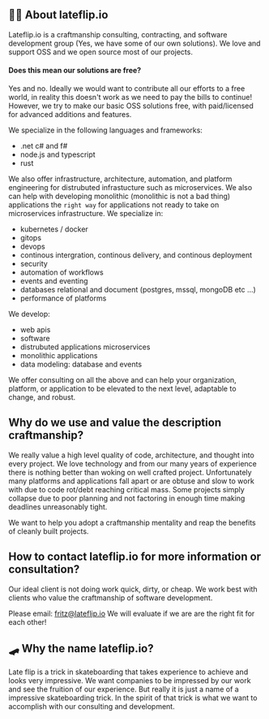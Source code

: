 ## 🙋‍♀️ About lateflip.io

Lateflip.io is a craftmanship consulting, contracting, and software development group (Yes, we have some of our own solutions). We love and support OSS and we open source most of our projects. 

#### Does this mean our solutions are free? 

Yes and no. Ideally we would want to contribute all our efforts to a free world, in reality this doesn't work as we need to pay the bills to continue! However, we try to make our basic OSS solutions free, with paid/licensed for advanced additions and features.

We specialize in the following languages and frameworks: 
- .net c# and f#
- node.js and typescript
- rust

We also offer infrastructure, architecture, automation, and platform engineering for distrubuted infrastucture such as microservices. We also can help with developing monolithic (monolithic is not a bad thing) applications the `right way` for applications not ready to take on microservices infrastructure. We specialize in: 
- kubernetes / docker
- gitops
- devops
- continous intergration, continous delivery, and continous deployment
- security
- automation of workflows
- events and eventing
- databases relational and document (postgres, mssql, mongoDB etc ...)
- performance of platforms

We develop: 
- web apis
- software
- distrubuted applications microservices
- monolithic applications
- data modeling: database and events

We offer consulting on all the above and can help your organization, platform, or application to be elevated to the next level, adaptable to change, and robust. 

## Why do we use and value the description craftmanship? 

We really value a high level quality of code, architecture, and thought into every project. We love technology and from our many years of experience there is nothing better than woking on well crafted project. Unfortunately many platforms and applications fall apart or are obtuse and slow to work with due to code rot/debt reaching critical mass. Some projects simply collapse due to poor planning and not factoring in enough time making deadlines unreasonably tight.   

We want to help you adopt a craftmanship mentality and reap the benefits of cleanly built projects.

## How to contact lateflip.io for more information or consultation?
Our ideal client is not doing work quick, dirty, or cheap. We work best with clients who value the craftmanship of software development.

Please email: fritz@lateflip.io 
We will evaluate if we are are the right fit for each other! 

## 🛹 Why the name lateflip.io? 

Late flip is a trick in skateboarding that takes experience to achieve and looks very impressive. We want companies to be impressed by our work and see the fruition of our experience. But really it is just a name of a impressive skateboarding trick. In the spirit of that trick is what we want to accomplish with our consulting and development. 


<!--

**Here are some ideas to get you started:**

🙋‍♀️ A short introduction - what is your organization all about?
🌈 Contribution guidelines - how can the community get involved?
👩‍💻 Useful resources - where can the community find your docs? Is there anything else the community should know?
🍿 Fun facts - what does your team eat for breakfast?
🧙 Remember, you can do mighty things with the power of [Markdown](https://docs.github.com/github/writing-on-github/getting-started-with-writing-and-formatting-on-github/basic-writing-and-formatting-syntax)
-->

